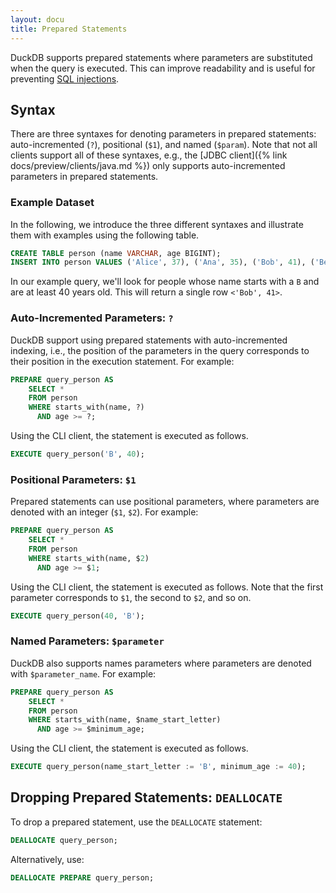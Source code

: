 ```yaml
---
layout: docu
title: Prepared Statements
---
```


DuckDB supports prepared statements where parameters are substituted when the query is executed.
This can improve readability and is useful for preventing [SQL injections](https://en.wikipedia.org/wiki/SQL_injection).

## Syntax

There are three syntaxes for denoting parameters in prepared statements:
auto-incremented (`?`),
positional (`$1`),
and named (`$param`).
Note that not all clients support all of these syntaxes, e.g., the [JDBC client]({% link docs/preview/clients/java.md %}) only supports auto-incremented parameters in prepared statements.

### Example Dataset

In the following, we introduce the three different syntaxes and illustrate them with examples using the following table.

```sql
CREATE TABLE person (name VARCHAR, age BIGINT);
INSERT INTO person VALUES ('Alice', 37), ('Ana', 35), ('Bob', 41), ('Bea', 25);
```

In our example query, we'll look for people whose name starts with a `B` and are at least 40 years old.
This will return a single row `<'Bob', 41>`.

### Auto-Incremented Parameters: `?`

DuckDB support using prepared statements with auto-incremented indexing,
i.e., the position of the parameters in the query corresponds to their position in the execution statement.
For example:

```sql
PREPARE query_person AS
    SELECT *
    FROM person
    WHERE starts_with(name, ?)
      AND age >= ?;
```

Using the CLI client, the statement is executed as follows.

```sql
EXECUTE query_person('B', 40);
```

### Positional Parameters: `$1`

Prepared statements can use positional parameters, where parameters are denoted with an integer (`$1`, `$2`).
For example:

```sql
PREPARE query_person AS
    SELECT *
    FROM person
    WHERE starts_with(name, $2)
      AND age >= $1;
```

Using the CLI client, the statement is executed as follows.
Note that the first parameter corresponds to `$1`, the second to `$2`, and so on.

```sql
EXECUTE query_person(40, 'B');
```

### Named Parameters: `$parameter`

DuckDB also supports names parameters where parameters are denoted with `$parameter_name`.
For example:

```sql
PREPARE query_person AS
    SELECT *
    FROM person
    WHERE starts_with(name, $name_start_letter)
      AND age >= $minimum_age;
```

Using the CLI client, the statement is executed as follows.

```sql
EXECUTE query_person(name_start_letter := 'B', minimum_age := 40);
```

## Dropping Prepared Statements: `DEALLOCATE`

To drop a prepared statement, use the `DEALLOCATE` statement:

```sql
DEALLOCATE query_person;
```

Alternatively, use:

```sql
DEALLOCATE PREPARE query_person;
```
